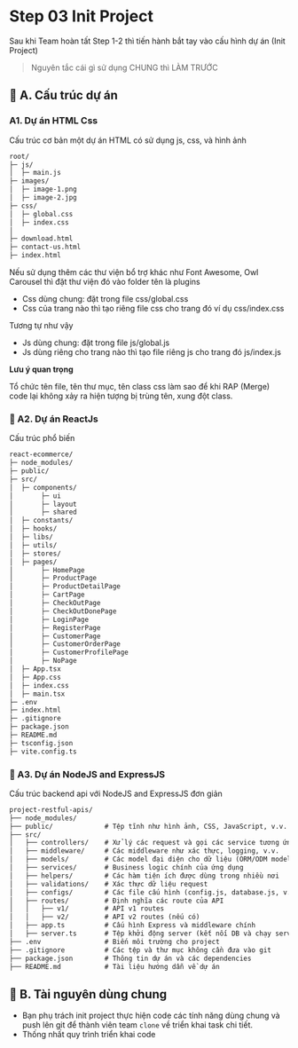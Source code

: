 # Step 03 Init Project

Sau khi Team hoàn tất Step 1-2 thì tiến hành bắt tay vào cấu hình dự án (Init Project)

>Nguyên tắc cái gì sử dụng CHUNG thì LÀM TRƯỚC

## 💛 A. Cấu trúc dự án

### A1. Dự án HTML Css

Cấu trúc cơ bản một dự án HTML có sử dụng js, css, và hình ảnh

```html
root/
├─ js/
│  ├─ main.js
├─ images/
│  ├─ image-1.png
│  ├─ image-2.jpg
├─ css/
│  ├─ global.css
│  ├─ index.css
│
├─ download.html
├─ contact-us.html
├─ index.html

```

Nếu sử dụng thêm các thư viện bổ trợ khác như Font Awesome, Owl Carousel thì đặt thư viện đó vào folder tên là plugins

- Css dùng chung: đặt trong file css/global.css
- Css của trang nào thì tạo riêng file css cho trang đó ví dụ css/index.css

Tương tự như vậy

- Js dùng chung: đặt trong file js/global.js
- Js dùng riêng cho trang nào thì tạo file riêng js cho trang đó js/index.js

**Lưu ý quan trọng**

Tổ chức tên file, tên thư mục, tên class css làm sao để khi RAP (Merge) code lại không xảy ra hiện tượng bị trùng tên, xung đột class.

### 💛 A2. Dự án ReactJs

Cấu trúc phổ biến

```html
react-ecommerce/
├─ node_modules/
├─ public/
├─ src/
│  ├─ components/
│       ├─ ui
│       ├─ layout
│       ├─ shared
│  ├─ constants/
│  ├─ hooks/
│  ├─ libs/
│  ├─ utils/
│  ├─ stores/
│  ├─ pages/
│       ├─ HomePage
│       ├─ ProductPage
│       ├─ ProductDetailPage
│       ├─ CartPage
│       ├─ CheckOutPage
│       ├─ CheckOutDonePage
│       ├─ LoginPage
│       ├─ RegisterPage
│       ├─ CustomerPage
│       ├─ CustomerOrderPage
│       ├─ CustomerProfilePage
│       ├─ NoPage
│  ├─ App.tsx
│  ├─ App.css
│  ├─ index.css
│  ├─ main.tsx
├─ .env
├─ index.html
├─ .gitignore
├─ package.json
├─ README.md
├─ tsconfig.json
├─ vite.config.ts

```

### 💛 A3. Dự án NodeJS and ExpressJS

Cấu trúc backend api với NodeJS and ExpressJS đơn giản

```html
project-restful-apis/
├── node_modules/
├── public/             # Tệp tĩnh như hình ảnh, CSS, JavaScript, v.v.
├── src/
│   ├── controllers/    # Xử lý các request và gọi các service tương ứng
│   ├── middleware/     # Các middleware như xác thực, logging, v.v.
│   ├── models/         # Các model đại diện cho dữ liệu (ORM/ODM models)
│   ├── services/       # Business logic chính của ứng dụng
│   ├── helpers/        # Các hàm tiện ích được dùng trong nhiều nơi
│   ├── validations/    # Xác thực dữ liệu request
│   ├── configs/        # Các file cấu hình (config.js, database.js, v.v.)
│   ├── routes/         # Định nghĩa các route của API
│   │   ├── v1/         # API v1 routes
│   │   ├── v2/         # API v2 routes (nếu có)
│   ├── app.ts          # Cấu hình Express và middleware chính
│   ├── server.ts       # Tệp khởi động server (kết nối DB và chạy server)
├── .env                # Biến môi trường cho project
├── .gitignore          # Các tệp và thư mục không cần đưa vào git
├── package.json        # Thông tin dự án và các dependencies
├── README.md           # Tài liệu hướng dẫn về dự án
```


## 💛 B. Tài nguyên dùng chung

- Bạn phụ trách init project thực hiện code các tính năng dùng chung và push lên git để thành viên team `clone` về triển khai task chi tiết.
- Thống nhất quy trình triển khai code